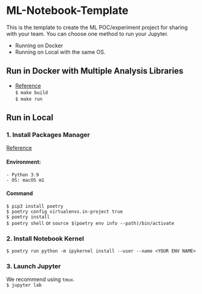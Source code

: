 # ML-Notebook-Template
This is the template to create the ML POC/experiment project for sharing with your team.
You can choose one method to run your Jupyter.

- Running on Docker
- Running on Local with the same OS.

## Run in Docker with Multiple Analysis Libraries
- [Reference](https://github.com/jupyter/docker-stacks/tree/main/scipy-notebook)  
``$ make build``  
``$ make run``

## Run in Local

### 1. Install Packages Manager
[Reference](https://blog.kyomind.tw/python-poetry/#Poetry-%E6%98%AF%E4%BB%80%E9%BA%BC%EF%BC%9F)  
#### Environment:
    - Python 3.9
    - OS: macOS m1
#### Command
``$ pip3 install poetry``  
``$ poetry config virtualenvs.in-project true``  
``$ poetry install``  
``$ poetry shell`` or ``source $(poetry env info --path)/bin/activate``  

### 2. Install Notebook Kernel
``$ poetry run python -m ipykernel install --user --name <YOUR ENV NAME>``  

### 3. Launch Jupyter
We recommend using ``tmux``.  
``$ jupyter lab``  
